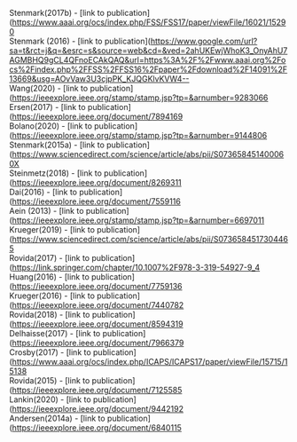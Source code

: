 Stenmark(2017b) - [link to publication](https://www.aaai.org/ocs/index.php/FSS/FSS17/paper/viewFile/16021/15290<br />
Stenmark (2016) - [link to publication](https://www.google.com/url?sa=t&rct=j&q=&esrc=s&source=web&cd=&ved=2ahUKEwjWhoK3_OnyAhU7AGMBHQ9gCL4QFnoECAkQAQ&url=https%3A%2F%2Fwww.aaai.org%2Focs%2Findex.php%2FFSS%2FFSS16%2Fpaper%2Fdownload%2F14091%2F13669&usg=AOvVaw3U3cjpPK_KJQGKlvKVW4--<br />
Wang(2020) - [link to publication](https://ieeexplore.ieee.org/stamp/stamp.jsp?tp=&arnumber=9283066<br />
Ersen(2017) - [link to publication](https://ieeexplore.ieee.org/document/7894169<br />
Bolano(2020) - [link to publication](https://ieeexplore.ieee.org/stamp/stamp.jsp?tp=&arnumber=9144806<br />
Stenmark(2015a) - [link to publication](https://www.sciencedirect.com/science/article/abs/pii/S073658451400060X<br />
Steinmetz(2018) - [link to publication](https://ieeexplore.ieee.org/document/8269311<br />
Dai(2016) - [link to publication](https://ieeexplore.ieee.org/document/7559116<br />
Aein (2013) - [link to publication](https://ieeexplore.ieee.org/stamp/stamp.jsp?tp=&arnumber=6697011<br />
Krueger(2019) - [link to publication](https://www.sciencedirect.com/science/article/abs/pii/S0736584517304465<br />
Rovida(2017) - [link to publication](https://link.springer.com/chapter/10.1007%2F978-3-319-54927-9_4<br />
Huang(2016) - [link to publication](https://ieeexplore.ieee.org/document/7759136<br />
Krueger(2016) - [link to publication](https://ieeexplore.ieee.org/document/7440782<br />
Rovida(2018) - [link to publication](https://ieeexplore.ieee.org/document/8594319<br />
Delhaisse(2017) - [link to publication](https://ieeexplore.ieee.org/document/7966379<br />
Crosby(2017) - [link to publication](https://www.aaai.org/ocs/index.php/ICAPS/ICAPS17/paper/viewFile/15715/15138<br />
Rovida(2015) - [link to publication](https://ieeexplore.ieee.org/document/7125585<br />
Lankin(2020) - [link to publication](https://ieeexplore.ieee.org/document/9442192<br />
Andersen(2014a) - [link to publication](https://ieeexplore.ieee.org/document/6840115<br />
